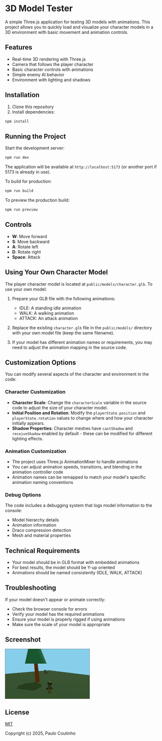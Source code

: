 # 3D Model Tester

A simple Three.js application for testing 3D models with animations. This project allows you to quickly load and visualize your character models in a 3D environment with basic movement and animation controls.

## Features

- Real-time 3D rendering with Three.js
- Camera that follows the player character
- Basic character controls with animations
- Simple enemy AI behavior
- Environment with lighting and shadows

## Installation

1. Clone this repository
2. Install dependencies:

```bash
npm install
```

## Running the Project

Start the development server:

```bash
npm run dev
```

The application will be available at `http://localhost:5173` (or another port if 5173 is already in use).

To build for production:

```bash
npm run build
```

To preview the production build:

```bash
npm run preview
```

## Controls

- **W**: Move forward
- **S**: Move backward
- **A**: Rotate left
- **D**: Rotate right
- **Space**: Attack

## Using Your Own Character Model

The player character model is located at `public/models/character.glb`. To use your own model:

1. Prepare your GLB file with the following animations:
   - IDLE: A standing idle animation
   - WALK: A walking animation
   - ATTACK: An attack animation

2. Replace the existing `character.glb` file in the `public/models/` directory with your own model file (keep the same filename).

3. If your model has different animation names or requirements, you may need to adjust the animation mapping in the source code.

## Customization Options

You can modify several aspects of the character and environment in the code:

### Character Customization

- **Character Scale**: Change the `characterScale` variable in the source code to adjust the size of your character model.
- **Initial Position and Rotation**: Modify the `playerState.position` and `playerState.rotation` values to change where and how your character initially appears.
- **Shadow Properties**: Character meshes have `castShadow` and `receiveShadow` enabled by default - these can be modified for different lighting effects.

### Animation Customization

- The project uses Three.js AnimationMixer to handle animations
- You can adjust animation speeds, transitions, and blending in the animation controller code
- Animation names can be remapped to match your model's specific animation naming conventions

### Debug Options

The code includes a debugging system that logs model information to the console:
- Model hierarchy details
- Animation information
- Draco compression detection
- Mesh and material properties

## Technical Requirements

- Your model should be in GLB format with embedded animations
- For best results, the model should be Y-up oriented
- Animations should be named consistently (IDLE, WALK, ATTACK)

## Troubleshooting

If your model doesn't appear or animate correctly:
- Check the browser console for errors
- Verify your model has the required animations
- Ensure your model is properly rigged if using animations
- Make sure the scale of your model is appropriate

## Screenshot

<img width="280" src="https://github.com/paulocoutinhox/3d-model-tester/blob/main/extras/images/screenshot.png?raw=true">

## License

[MIT](http://opensource.org/licenses/MIT)

Copyright (c) 2025, Paulo Coutinho